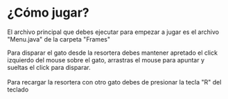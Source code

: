 # ¿Cómo jugar?
<p>
  El archivo principal que debes ejecutar para empezar a jugar es el archivo "Menu.java" de la carpeta "Frames"
</p>
<p>
  Para disparar el gato desde la resortera debes mantener apretado el click izquierdo del mouse sobre el gato, arrastras el mouse para apuntar y sueltas el click para disparar.
  <br>
  <br>
  Para recargar la resortera con otro gato debes de presionar la tecla "R" del teclado
</p>
